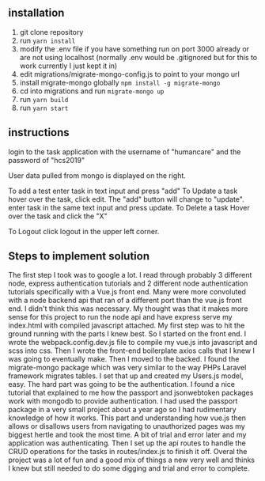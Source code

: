 ## installation

1. git clone repository
2. run `yarn install`
3. modify the .env file if you have something run on port 3000 already or are not using localhost (normally .env would be .gitignored but for this to work currently I just kept it in)
3. edit migrations/migrate-mongo-config.js to point to your mongo url
4. install migrate-mongo globally `npm install -g migrate-mongo`
5. cd into migrations and run `migrate-mongo up`
6. run `yarn build`
7. run `yarn start`

## instructions

login to the task application with the username of "humancare" and the password of "hcs2019"

User data pulled from mongo is displayed on the right.

To add a test enter task in text input and press "add"
To Update a task hover over the task, click edit. The "add" button will change to "update". enter task in the same text input and press update.
To Delete a task Hover over the task and click the "X"

To Logout click logout in the upper left corner.

## Steps to implement solution

The first step I took was to google a lot. I read through probably 3 different node, express authentication tutorials and 2 different node authentication tutorials specifically with a Vue.js front end. Many were more convoluted with a node backend api that ran of a different port than the vue.js front end. I didn't think this was necessary. My thought was that it makes more sense for this project to run the node api and have express serve my index.html with compiled javascript attached. My first step was to hit the ground running with the parts I knew best. So I started on the front end. I wrote the webpack.config.dev.js file to compile my vue.js into javascript and scss into css. Then I wrote the front-end boilerplate axios calls that I knew I was going to eventually make. Then I moved to the backed. I found the migrate-mongo package which was very similar to the way PHPs Laravel framework migrates tables. I set that up and created my Users.js model, easy. The hard part was going to be the authentication. I found a nice tutorial that explained to me how the passport and jsonwebtoken packages work with mongodb to provide authentication. I had used the passport package in a very small project about a year ago so I had rudimentary knowledge of how it works. This part and understanding how vue.js then allows or disallows users from navigating to unauthorized pages was my biggest hertle and took the most time. A bit of trial and error later and my application was authenticating. Then I set up the api routes to handle the CRUD operations for the tasks in routes/index.js to finish it off. Overal the project was a lot of fun and a good mix of things a new very well and thinks I knew but still needed to do some digging and trial and error to complete.